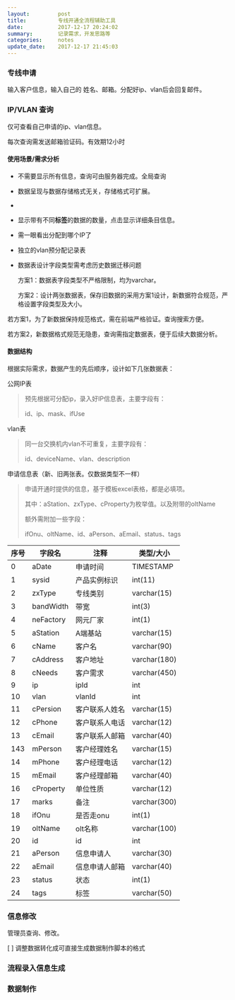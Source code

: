 ```yaml
---
layout:         post
title:          专线开通全流程辅助工具
date:           2017-12-17 20:24:02
summary:        记录需求，开发思路等
categories:     notes
update_date:    2017-12-17 21:45:03
---
```


### 专线申请

输入客户信息，输入自己的 姓名、邮箱。分配好ip、vlan后会回复邮件。

### IP/VLAN 查询

仅可查看自己申请的ip、vlan信息。

每次查询需发送邮箱验证码。有效期12小时

#### 使用场景/需求分析

- 不需要显示所有信息，查询可由服务器完成。全局查询

- 数据呈现与数据存储格式无关，存储格式可扩展。

- ​

- 显示带有不同**标签**的数据的数量，点击显示详细条目信息。

- 需一眼看出分配到哪个IP了

- 独立的vlan预分配记录表

- 数据表设计字段类型需考虑历史数据迁移问题

  方案1：数据表字段类型不严格限制，均为varchar。

  方案2：设计两张数据表，保存旧数据的采用方案1设计，新数据符合规范，严格设置字段类型及大小。

若方案1，为了新数据保持规范格式，需在前端严格验证。查询搜索方便。

若方案2，新数据格式规范无隐患，查询需指定数据表，便于后续大数据分析。



#### 数据结构

根据实际需求，数据产生的先后顺序，设计如下几张数据表：

公网IP表

> 预先根据可分配ip，录入好IP信息表，主要字段有：
>
> id、ip、mask、ifUse

vlan表

> 同一台交换机内vlan不可重复，主要字段有：
>
> id、deviceName、vlan、description

申请信息表（新、旧两张表。仅数据类型不一样）

> 申请开通时提供的信息，基于模板excel表格，都是必填项。
>
> 其中：aStation、zxType、cProperty为枚举值。以及附带的oltName
>
> 额外需附加一些字段：
>
> ifOnu、oltName、id、aPerson、aEmail、status、tags

| 序号   | 字段名       | 注释      | 类型/大小        |
| ---- | --------- | ------- | ------------ |
| 0    | aDate     | 申请时间    | TIMESTAMP    |
| 1    | sysid     | 产品实例标识  | int(11)      |
| 2    | zxType    | 专线类别    | varchar(15)  |
| 3    | bandWidth | 带宽      | int(3)       |
| 4    | neFactory | 网元厂家    | int(1)       |
| 5    | aStation  | A端基站    | varchar(15)  |
| 6    | cName     | 客户名     | varchar(90)  |
| 7    | cAddress  | 客户地址    | varchar(180) |
| 8    | cNeeds    | 客户需求    | varchar(450) |
| 9    | ip        | ipId    | int          |
| 10   | vlan      | vlanId  | int          |
| 11   | cPersion  | 客户联系人姓名 | varchar(15)  |
| 12   | cPhone    | 客户联系人电话 | varchar(12)  |
| 13   | cEmail    | 客户联系人邮箱 | varchar(40)  |
| 143  | mPerson   | 客户经理姓名  | varchar(15)  |
| 14   | mPhone    | 客户经理电话  | varchar(12)  |
| 15   | mEmail    | 客户经理邮箱  | varchar(40)  |
| 16   | cProperty | 单位性质    | varchar(12)  |
| 17   | marks     | 备注      | varchar(300) |
| 18   | ifOnu     | 是否走onu  | int(1)       |
| 19   | oltName   | olt名称   | varchar(100) |
| 20   | id        | id      | int          |
| 21   | aPerson   | 信息申请人   | varchar(30)  |
| 22   | aEmail    | 信息申请人邮箱 | varchar(40)  |
| 23   | status    | 状态      | int(1)       |
| 24   | tags      | 标签      | varchar(50)  |

### 信息修改

管理员查询、修改。

[ ] 调整数据转化成可直接生成数据制作脚本的格式

### 流程录入信息生成



### 数据制作 

